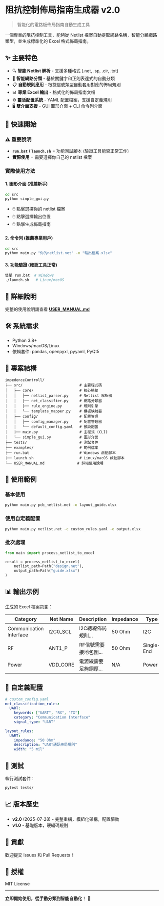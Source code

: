# 阻抗控制佈局指南生成器 v2.0

> 智能化的電路板佈局指南自動生成工具

一個專業的阻抗控制工具，能夠從 Netlist 檔案自動提取網路名稱，智能分類網路類型，並生成標準化的 Excel 格式佈局指南。

## ✨ 主要特色

- 🔍 **智能 Netlist 解析** - 支援多種格式 (.net, .sp, .cir, .txt)
- 🧠 **智能網路分類** - 基於關鍵字和正則表達式的自動分類
- 📋 **自動規則應用** - 根據信號類型自動套用對應的佈局規則
- 📊 **專業 Excel 輸出** - 格式化的佈局指南文檔
- ⚙️ **靈活配置系統** - YAML 配置檔案，支援自定義規則
- 🖥️ **雙介面支援** - GUI 圖形介面 + CLI 命令列介面

## 🚀 快速開始

### ⚠️ 重要說明
- **`run.bat` / `launch.sh`** = 功能測試腳本 (驗證工具能否正常工作)
- **實際使用** = 需要選擇你自己的 netlist 檔案

### 實際使用方法

#### 1. 圖形介面 (推薦新手)
```bash
cd src
python simple_gui.py
```
- 🖱️ 點擊選擇你的 netlist 檔案
- 🖱️ 點擊選擇輸出位置
- 🖱️ 點擊生成佈局指南

#### 2. 命令列 (推薦專業用戶)
```bash
cd src
python main.py "你的netlist.net" -o "輸出檔案.xlsx"
```

#### 3. 功能驗證 (確認工具正常)
```bash
雙擊 run.bat  # Windows
./launch.sh   # Linux/macOS
```

## 📖 詳細說明

完整的使用說明請查看 **[USER_MANUAL.md](USER_MANUAL.md)**

## 🛠️ 系統需求

- Python 3.8+
- Windows/macOS/Linux
- 依賴套件: pandas, openpyxl, pyyaml, PyQt5

## 📂 專案結構

```
impedenceControll/
├── src/                          # 主要程式碼
│   ├── core/                     # 核心模組
│   │   ├── netlist_parser.py     # Netlist 解析器
│   │   ├── net_classifier.py     # 網路分類器
│   │   ├── rule_engine.py        # 規則引擎
│   │   └── template_mapper.py    # 模板映射器
│   ├── config/                   # 配置管理
│   │   ├── config_manager.py     # 配置管理器
│   │   └── default_config.yaml   # 預設配置
│   ├── main.py                   # 主程式 (CLI)
│   └── simple_gui.py             # 圖形介面
├── tests/                        # 測試套件
├── examples/                     # 範例檔案
├── run.bat                       # Windows 啟動腳本
├── launch.sh                     # Linux/macOS 啟動腳本
└── USER_MANUAL.md               # 詳細使用說明
```

## 🎯 使用範例

### 基本使用

```bash
python main.py pcb_netlist.net -o layout_guide.xlsx
```

### 使用自定義配置

```bash
python main.py netlist.net -c custom_rules.yaml -o output.xlsx
```

### 批次處理

```python
from main import process_netlist_to_excel

result = process_netlist_to_excel(
    netlist_path=Path("design.net"),
    output_path=Path("guide.xlsx")
)
```

## 📊 輸出示例

生成的 Excel 檔案包含：

| Category | Net Name | Description | Impedance | Type | Width |
|----------|----------|-------------|-----------|------|-------|
| Communication Interface | I2C0_SCL | I2C總線佈局規則... | 50 Ohm | I2C | 5 mil |
| RF | ANT1_P | RF信號需要接地包圍... | 50 Ohm | Single-End | Calculated |
| Power | VDD_CORE | 電源線需要足夠銅厚... | N/A | Power | Current based |

## 🔧 自定義配置

```yaml
# custom_config.yaml
net_classification_rules:
  UART:
    keywords: ["UART", "RX", "TX"]
    category: "Communication Interface"
    signal_type: "UART"
    
layout_rules:
  UART:
    impedance: "50 Ohm"
    description: "UART通訊佈局規則"
    width: "5 mil"
```

## 🧪 測試

執行測試套件：

```bash
pytest tests/
```

## 📈 版本歷史

- **v2.0** (2025-07-28) - 完整重構，模組化架構，配置驅動
- **v1.0** - 基礎版本，硬編碼規則

## 🤝 貢獻

歡迎提交 Issues 和 Pull Requests！

## 📜 授權

MIT License

---

**立即開始使用，從手動分類到智能自動化！** 🎉
